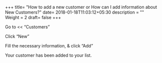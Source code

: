 +++
title= "How to add a new customer or How can I add information about New Customers?"
date= 2018-01-18T11:03:12+05:30
description = ""
Weight = 2
draft= false
+++

Go to << “Customers” 
 

Click “New”
         

Fill the necessary  information, & click “Add”
        

Your customer has been added to your list. 




























